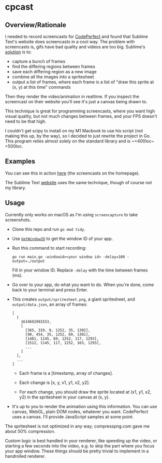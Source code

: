 # cpcast

## Overview/Rationale

I needed to record screencasts for [CodePerfect](https://codeperfect95.com) and
found that Sublime Text's website does screencasts in a cool way. The problem
with screencasts is, gifs have bad quality and videos are too big. Sublime's
[solution](https://github.com/sublimehq/anim_encoder) is to:

 * capture a bunch of frames
 * find the differing regions between frames
 * save each differing region as a new image
 * combine all the images into a spritesheet
 * output a list of frames, where each frame is a list of "draw this sprite at
   (x, y) at this time" commands

Then they render the video/animation in realtime. If you inspect the screencast
on their website you'll see it's just a canvas being drawn to.

This technique is great for programming screencasts, where you want high visual
quality, but not much changes between frames, and your FPS doesn't need to be
that high.

I couldn't get scipy to install on my M1 Macbook to use his script (not making
this up, by the way), so I decided to just rewrite the project in Go. This
program relies almost solely on the standard library and is ~<400loc~ <500loc.

## Examples

You can see this in action [here](https://codeperfect95.com) (the screencasts
on the homepage).

The Sublime Text [website](https://sublimetext.com) uses the same technique,
though of course not my library.

## Usage

Currently only works on macOS as I'm using `screencapture` to take screenshots.

 * Clone this repo and run `go mod tidy`.

 * Use [`GetWindowID`](https://github.com/smokris/GetWindowID) to get the
   window ID of your app.

 * Run this command to start recording:

   ```
   go run main.go -windowid=<your window id> -delay=100 -output=./output
   ```

   Fill in your window ID. Replace `-delay` with the time between frames (ms).

 * Go over to your app, do what you want to do. When you're done, come back to
   your terminal and press Enter.

 * This creates `output/spritesheet.png`, a giant spritesheet, and
   `output/data.json`, an array of frames:

    ```
    [
      [
        1634692991553,
        [
          [365, 319, 0, 1252, 35, 1302],
          [90, 454, 35, 1252, 69, 1301],
          [1481, 1145, 69, 1252, 117, 1293],
          [1512, 1145, 117, 1252, 163, 1293],
          ...
        ]
      ],
      ...
    ]
    ```

    * Each frame is a [timestamp, array of changes].

    * Each change is [x, y, x1, y1, x2, y2].

    * For each change, you should draw the sprite located at (x1, y1, x2, y2)
      in the spritesheet in your canvas at (x, y).

 *  It's up to you to render the animation using this information.  You can use
    canvas, WebGL, plain DOM nodes, whatever you want.  CodePerfect uses a
    canvas. I'll provide JavaScript samples at some point.

The spritesheet is not optimized in any way; compresspng.com gave me about 50%
compression.

Custom logic is best handled in your renderer, like speeding up the video, or
starting a few seconds into the video, e.g. to skip the part where you focus
your app window. These things should be pretty trivial to implement in a
handrolled renderer.
